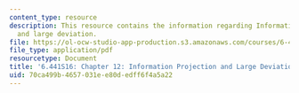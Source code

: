 ```yaml
---
content_type: resource
description: This resource contains the information regarding Information projection
  and large deviation.
file: https://ol-ocw-studio-app-production.s3.amazonaws.com/courses/6-441-information-theory-spring-2016/70ca499b4657031ee80dedff6f4a5a22_MIT6_441S16_chapter_12.pdf
file_type: application/pdf
resourcetype: Document
title: '6.441S16: Chapter 12: Information Projection and Large Deviation'
uid: 70ca499b-4657-031e-e80d-edff6f4a5a22
---
```

